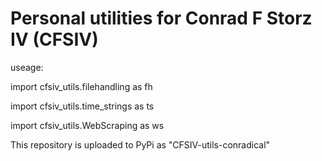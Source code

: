 # Personal utilities for Conrad F Storz IV (CFSIV)

useage:

import cfsiv_utils.filehandling as fh

import cfsiv_utils.time_strings as ts

import cfsiv_utils.WebScraping as ws


This repository is uploaded to PyPi as "CFSIV-utils-conradical"

